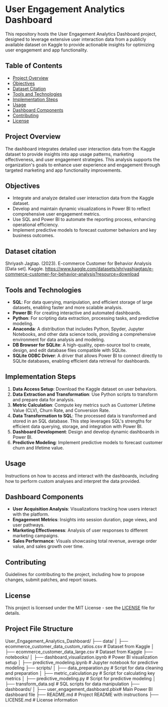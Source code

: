 # User Engagement Analytics Dashboard

This repository hosts the User Engagement Analytics Dashboard project, designed to leverage extensive user interaction data from a publicly available dataset on Kaggle to provide actionable insights for optimizing user engagement and app functionality.

## Table of Contents

- [Project Overview](#project-overview)
- [Objectives](#objectives)
- [Dataset Citation](#dataset-citation)
- [Tools and Technologies](#tools-and-technologies)
- [Implementation Steps](#implementation-steps)
- [Usage](#usage)
- [Dashboard Components](#dashboard-components)
- [Contributing](#contributing)
- [License](#license)

## Project Overview

The dashboard integrates detailed user interaction data from the Kaggle dataset to provide insights into app usage patterns, marketing effectiveness, and user engagement strategies. This analysis supports the organization's goals to enhance user experience and engagement through targeted marketing and app functionality improvements.

## Objectives

- Integrate and analyze detailed user interaction data from the Kaggle dataset.
- Develop and maintain dynamic visualizations in Power BI to reflect comprehensive user engagement metrics.
- Use SQL and Power BI to automate the reporting process, enhancing operational efficiency.
- Implement predictive models to forecast customer behaviors and key business outcomes.

## Dataset citation

Shriyash Jagtap. (2023). E-commerce Customer for Behavior Analysis [Data set]. Kaggle. https://www.kaggle.com/datasets/shriyashjagtap/e-commerce-customer-for-behavior-analysis?resource=download


## Tools and Technologies
- **SQL**: For data querying, manipulation, and efficient storage of large datasets, enabling faster and more scalable analysis.
- **Power BI**: For creating interactive and automated dashboards.
- **Python**: For scripting data extraction, processing tasks, and predictive modeling.
- **Anaconda**: A distribution that includes Python, Spyder, Jupyter Notebooks, and other data science tools, providing a comprehensive environment for data analysis and modeling.
- **DB Browser for SQLite**: A high-quality, open-source tool to create, design, and edit database files compatible with SQLite.
- **SQLite ODBC Driver**: A driver that allows Power BI to connect directly to SQLite databases, enabling efficient data retrieval for dashboards.

## Implementation Steps

1. **Data Access Setup**: Download the Kaggle dataset on user behaviors.
2. **Data Extraction and Transformation**: Use Python scripts to transform and prepare data for analysis.
3. **Metric Calculation**: Compute key metrics such as Customer Lifetime Value (CLV), Churn Rate, and Conversion Rate.
4. **Data Transformation to SQL**: The processed data is transformed and stored in an SQL database. This step leverages SQL's strengths for efficient data querying, storage, and integration with Power BI. 
5. **Dashboard Development**: Design and develop dynamic dashboards in Power BI.
6. **Predictive Modeling**: Implement predictive models to forecast customer churn and lifetime value.

## Usage

Instructions on how to access and interact with the dashboards, including how to perform custom analyses and interpret the data provided.

## Dashboard Components

- **User Acquisition Analysis**: Visualizations tracking how users interact with the platform.
- **Engagement Metrics**: Insights into session duration, page views, and user pathways.
- **Marketing Effectiveness**: Analysis of user responses to different marketing campaigns.
- **Sales Performance**: Visuals showcasing total revenue, average order value, and sales growth over time.

## Contributing

Guidelines for contributing to the project, including how to propose changes, submit patches, and report issues.

## License

This project is licensed under the MIT License - see the [LICENSE](LICENSE.md) file for details.

## Project File Structure

User_Engagement_Analytics_Dashboard/
├── data/
│   ├── ecommerce_customer_data_custom_ratios.csv        # Dataset from Kaggle
│   ├── ecommerce_customer_data_large.csv        # Dataset from Kaggle
├── notebooks/
│   ├── dashboard_visualization.ipynb # Power BI visualization setup
│   ├── predictive_modeling.ipynb     # Jupyter notebook for predictive modeling
├── scripts/
│   ├── data_preparation.py           # Script for data cleaning and preparation
│   ├── metric_calculation.py         # Script for calculating key metrics
│   ├── predictive_modeling.py        # Script for predictive modeling
│   ├── transform_data.sql            # SQL scripts for data manipulation
├── dashboards/
│   ├── user_engagement_dashboard.pbix# Main Power BI dashboard file
├── README.md                         # Project README with instructions
├── LICENSE.md                        # License information
